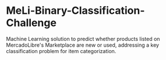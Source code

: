 # MeLi-Binary-Classification-Challenge
Machine Learning solution to predict whether products listed on MercadoLibre's Marketplace are new or used, addressing a key classification problem for item categorization.
